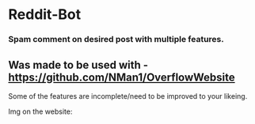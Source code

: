 # Reddit-Bot
### Spam comment on desired post with multiple features.

## Was made to be used with - https://github.com/NMan1/OverflowWebsite

Some of the features are incomplete/need to be improved to your likeing.

Img on the website:

<img sr="https://imgur.com/088bd1f8-953a-4f96-ad74-56d913db0be5" />
